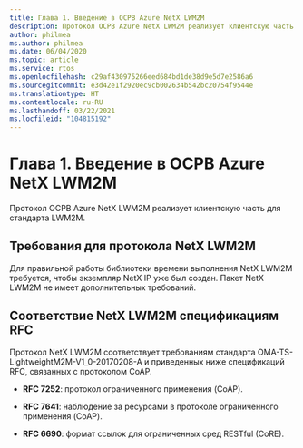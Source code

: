 ```yaml
---
title: Глава 1. Введение в ОСРВ Azure NetX LWM2M
description: Протокол ОСРВ Azure NetX LWM2M реализует клиентскую часть для стандарта LWM2M.
author: philmea
ms.author: philmea
ms.date: 06/04/2020
ms.topic: article
ms.service: rtos
ms.openlocfilehash: c29af430975266eed684bd1de38d9e5d7e2586a6
ms.sourcegitcommit: e3d42e1f2920ec9cb002634b542bc20754f9544e
ms.translationtype: HT
ms.contentlocale: ru-RU
ms.lasthandoff: 03/22/2021
ms.locfileid: "104815192"
---
```

# <a name="chapter-1---introduction-to-azure-rtos-netx-lwm2m"></a>Глава 1. Введение в ОСРВ Azure NetX LWM2M

Протокол ОСРВ Azure NetX LWM2M реализует клиентскую часть для стандарта LWM2M.

## <a name="netx-lwm2m-requirements"></a>Требования для протокола NetX LWM2M

Для правильной работы библиотеки времени выполнения NetX LWM2M требуется, чтобы экземпляр NetX IP уже был создан. Пакет NetX LWM2M не имеет дополнительных требований.

## <a name="netx-lwm2m-rfcs"></a>Соответствие NetX LWM2M спецификациям RFC

Протокол NetX LWM2M соответствует требованиям стандарта OMA-TS-LightweightM2M-V1_0-20170208-A и приведенных ниже спецификаций RFC, связанных с протоколом CoAP.

- **RFC 7252**: протокол ограниченного применения (CoAP).

- **RFC 7641**: наблюдение за ресурсами в протоколе ограниченного применения (CoAP).

- **RFC 6690**: формат ссылок для ограниченных сред RESTful (CoRE).